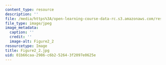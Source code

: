 ```yaml
---
content_type: resource
description: ''
file: /media/https%3A/open-learning-course-data-rc.s3.amazonaws.com/res-8-005-vibrations-and-waves-problem-solving-fall-2012/01b66caa2986c6b252643f2097e0625e_figure2_2.jpg
file_type: image/jpeg
image_metadata:
  caption: ''
  credit: ''
  image-alt: Figure2_2
resourcetype: Image
title: Figure2_2.jpg
uid: 01b66caa-2986-c6b2-5264-3f2097e0625e
---
```

